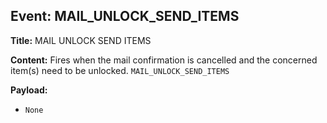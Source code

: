 ## Event: MAIL_UNLOCK_SEND_ITEMS

**Title:** MAIL UNLOCK SEND ITEMS

**Content:**
Fires when the mail confirmation is cancelled and the concerned item(s) need to be unlocked.
`MAIL_UNLOCK_SEND_ITEMS`

**Payload:**
- `None`